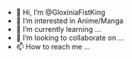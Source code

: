 - 👋 Hi, I’m @GloxiniaFistKing
- 👀 I’m interested in Anime/Manga
- 🌱 I’m currently learning ...
- 💞️ I’m looking to collaborate on ...
- 📫 How to reach me ...

<!---
GloxiniaFistKing/GloxiniaFistKing is a ✨ special ✨ repository because its `README.md` (this file) appears on your GitHub profile.
You can click the Preview link to take a look at your changes.
--->

